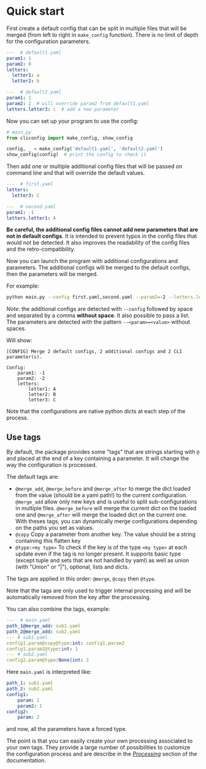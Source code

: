 # Quick start

First create a default config that can be split in multiple files that will be merged
(from left to right in `make_config` function). There is no limit of depth for the
configuration parameters.

```yaml
---  # default1.yaml
param1: 1
param2: 0
letters:
  letter1: a
  letter2: b

---  # default2.yaml
param1: 1
param2: 2  # will override param2 from default1.yaml
letters.letter3: c  # add a new parameter
```

Now you can set up your program to use the config:

```python
# main.py
from cliconfig import make_config, show_config

config, _ = make_config('default1.yaml', 'default2.yaml')
show_config(config)  # print the config to check it
```

Then add one or multiple additional config files that will be passed on command line
and that will override the default values.

```yaml
---  # first.yaml
letters:
  letter3: C

---  # second.yaml
param1: -1
letters.letter1: A
```

**Be careful, the additional config files cannot add new parameters that are
not in default configs**. It is intended to prevent typos in the config files
that would not be detected. It also improves the readability of the config
files and the retro-compatibility.

Now you can launch the program with additional configurations and parameters.
The additional configs will be merged to the default configs, then the parameters
will be merged.

For example:

```bash
python main.py --config first.yaml,second.yaml --param2=-2 --letters.letter2='B'
```

*Note*: the additional configs are detected with `--config` followed by space
and separated by a comma **without space**. It also possible to pass a list.
The parameters are detected with the pattern `--<param>=<value>` without spaces.

Will show:

```text
[CONFIG] Merge 2 default configs, 2 additional configs and 2 CLI parameter(s).

Config:
    param1: -1
    param2: -2
    letters:
        letter1: A
        letter2: B
        letter3: C
```

Note that the configurations are native python dicts at each step of the process.

## Use tags

By default, the package provides some "tags" that are strings starting with `@`
and placed at the end of a key containing a parameter. It will change the way
the configuration is processed.

The default tags are:

* `@merge_add`, `@merge_before` and `@merge_after` to merge the dict loaded from the
  value (should be a yaml path!) to the current configuration. `@merge_add` allow
  only new keys and is useful to split sub-configurations in multiple files.
  `@merge_before` will merge the current dict on the loaded one and `@merge_after`
  will merge the loaded dict on the current one. With theses tags, you can dynamically
  merge configurations depending on the paths you set as values.
* `@copy` Copy a parameter from another key. The value should be a string containing
  this flatten key
* `@type:<my type>` To check if the key is of the type `<my type>` at each update
  even if the tag is no longer present. It supports basic type (except tuple and sets
  that are not handled by yaml) as well as union (with "Union" or "|"), optional,
  lists and dicts.

The tags are applied in this order: `@merge`, `@copy` then `@type`.

Note that the tags are only used to trigger internal processing and will be
automatically removed from the key after the processing.

You can also combine the tags, example:

```yaml
---  # main.yaml
path_1@merge_add: sub1.yaml
path_2@merge_add: sub2.yaml
--- # sub1.yaml
config1.param@copy@type:int: config1.param2
config1.param2@type:int: 1
--- # sub2.yaml
config2.param@type:None|int: 2
```

Here `main.yaml` is interpreted like:

```yaml
path_1: sub1.yaml
path_2: sub2.yaml
config1:
    param: 1
    param2: 1
config2:
    param: 2
```

and now, all the parameters have a forced type.

The point is that you can easily create your own processing associated to your own tags.
They provide a large number of possibilities to customize the configuration process
and are describe in the
[*Processing*](https://cliconfig.readthedocs.io/en/latest/processing.html) section
of the documentation.
